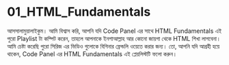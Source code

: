 # 01_HTML_Fundamentals
আসসালামুয়ালাইকুম। আমি বিশ্বাস করি, আপনি যদি Code Panel এর সাথে HTML Fundamentals এই পুরো Playlist টা কম্পিট করেন, তাহলে আপনাকে ইনশাআল্লাহ আর কোনো জায়গা থেকে HTML শিখা লাগবেনা।  আমি চেষ্টা করেছি পুরো সিরিজ এর ভিডিও গুলোকে বিগিনার ফ্রেন্ডলি ওয়েতে করার জন্য। তো, আপনি যদি আগ্রহী হয়ে থাকেন, Code Panel এর HTML Fundamentals এই প্লেয়লিস্টটি ফলো করুন।
